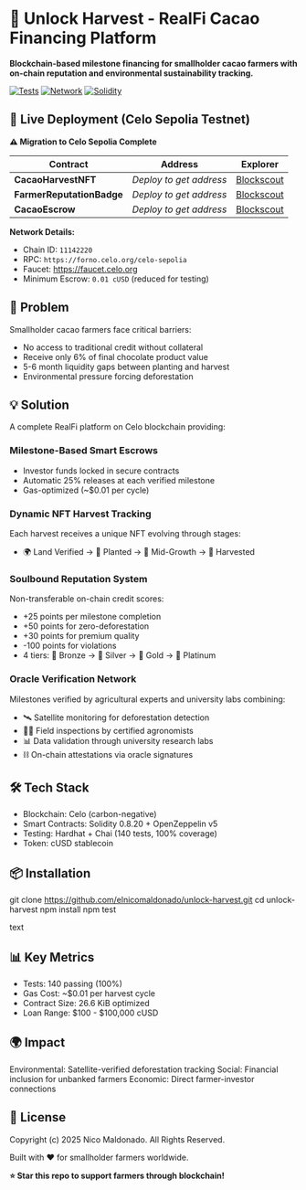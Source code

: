 # 🌱 Unlock Harvest - RealFi Cacao Financing Platform

**Blockchain-based milestone financing for smallholder cacao farmers with on-chain reputation and environmental sustainability tracking.**

[![Tests](https://img.shields.io/badge/tests-140%20passing-brightgreen)](./test)
[![Network](https://img.shields.io/badge/network-Celo-yellow)](https://celo.org)
[![Solidity](https://img.shields.io/badge/Solidity-0.8.20-blue)](https://soliditylang.org/)

## 🚀 Live Deployment (Celo Sepolia Testnet)

**⚠️ Migration to Celo Sepolia Complete**

| Contract | Address | Explorer |
|----------|---------|----------|
| **CacaoHarvestNFT** | _Deploy to get address_ | [Blockscout](https://celo-sepolia.blockscout.com) |
| **FarmerReputationBadge** | _Deploy to get address_ | [Blockscout](https://celo-sepolia.blockscout.com) |
| **CacaoEscrow** | _Deploy to get address_ | [Blockscout](https://celo-sepolia.blockscout.com) |

**Network Details:**
- Chain ID: `11142220`
- RPC: `https://forno.celo.org/celo-sepolia`
- Faucet: https://faucet.celo.org
- Minimum Escrow: `0.01 cUSD` (reduced for testing)

## 🎯 Problem

Smallholder cacao farmers face critical barriers:
- No access to traditional credit without collateral
- Receive only 6% of final chocolate product value
- 5-6 month liquidity gaps between planting and harvest
- Environmental pressure forcing deforestation

## 💡 Solution

A complete RealFi platform on Celo blockchain providing:

### Milestone-Based Smart Escrows
- Investor funds locked in secure contracts
- Automatic 25% releases at each verified milestone
- Gas-optimized (~$0.01 per cycle)

### Dynamic NFT Harvest Tracking
Each harvest receives a unique NFT evolving through stages:
- 🌍 Land Verified → 🌱 Planted → 🌿 Mid-Growth → 🍫 Harvested

### Soulbound Reputation System
Non-transferable on-chain credit scores:
- +25 points per milestone completion
- +50 points for zero-deforestation
- +30 points for premium quality
- -100 points for violations
- 4 tiers: 🥉 Bronze → 🥈 Silver → 🥇 Gold → 💎 Platinum

### Oracle Verification Network
Milestones verified by agricultural experts and university labs combining:
- 🛰️ Satellite monitoring for deforestation detection
- 👨‍🌾 Field inspections by certified agronomists
- 📊 Data validation through university research labs
- ⛓️ On-chain attestations via oracle signatures

## 🛠️ Tech Stack

- Blockchain: Celo (carbon-negative)
- Smart Contracts: Solidity 0.8.20 + OpenZeppelin v5
- Testing: Hardhat + Chai (140 tests, 100% coverage)
- Token: cUSD stablecoin

## 📦 Installation

git clone https://github.com/elnicomaldonado/unlock-harvest.git
cd unlock-harvest
npm install
npm test

text

## 📊 Key Metrics

- Tests: 140 passing (100%)
- Gas Cost: ~$0.01 per harvest cycle
- Contract Size: 26.6 KiB optimized
- Loan Range: $100 - $100,000 cUSD

## 🌍 Impact

Environmental: Satellite-verified deforestation tracking
Social: Financial inclusion for unbanked farmers
Economic: Direct farmer-investor connections

## 📄 License

Copyright (c) 2025 Nico Maldonado. All Rights Reserved.

Built with ❤️ for smallholder farmers worldwide.

**⭐ Star this repo to support farmers through blockchain!**
